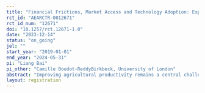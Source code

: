 ```yaml
---
title: "Financial Frictions, Market Access and Technology Adoption: Experimental Evidence from India"
rct_id: "AEARCTR-0012671"
rct_id_num: "12671"
doi: "10.1257/rct.12671-1.0"
date: "2023-12-14"
status: "on_going"
jel: ""
start_year: "2019-01-01"
end_year: "2024-05-31"
pi: "Liang Bai"
pi_other: "Camille Boudot-ReddyBirkbeck, University of London"
abstract: "Improving agricultural productivity remains a central challenge in many developing countries. Working together with a local NGO in northern India, this project seeks to study obstacles to the adoption of a novel vertical farming model, which enables the simultaneous cultivation of multiple crops. Despite its potential to significantly boost farm incomes, the baseline rate of adoption is low. An experiment over three years is designed to study the roles of financial frictions, as well as market access, in shaping adoption decisions, both in the cross section and over time."
layout: registration
---
```


